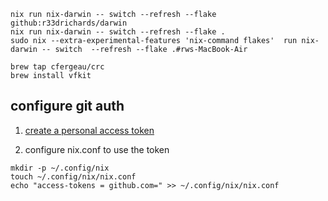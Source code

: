 
```
nix run nix-darwin -- switch --refresh --flake github:r33drichards/darwin
nix run nix-darwin -- switch --refresh --flake .
sudo nix --extra-experimental-features 'nix-command flakes'  run nix-darwin -- switch  --refresh --flake .#rws-MacBook-Air                     
```

```
brew tap cfergeau/crc
brew install vfkit
```


## configure git auth 

1. [create a personal access token](https://github.com/settings/tokens/new?description=Nix%20Development&scopes=read:packages,repo)


2. configure nix.conf to use the token

```
mkdir -p ~/.config/nix
touch ~/.config/nix/nix.conf
echo "access-tokens = github.com=" >> ~/.config/nix/nix.conf
```
